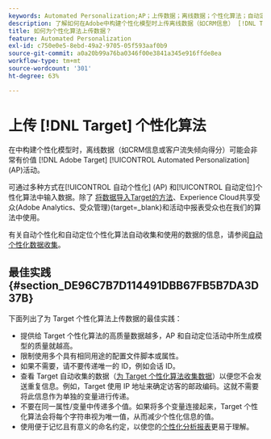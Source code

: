 ```yaml
---
keywords: Automated Personalization;AP；上传数据；离线数据；个性化算法；自动定位；自动定位；最佳实践
description: 了解如何在Adobe中构建个性化模型时上传离线数据（如CRM信息） [!DNL Target] Automated Personalization(AP)活动。
title: 如何为个性化算法上传数据？
feature: Automated Personalization
exl-id: c750e0e5-8ebd-49a2-9705-05f593aaf0b9
source-git-commit: a0a20b99a76ba0346f00e3841a345e916ffde8ea
workflow-type: tm+mt
source-wordcount: '301'
ht-degree: 63%

---
```


# 上传 [!DNL Target] 个性化算法

在中构建个性化模型时，离线数据（如CRM信息或客户流失倾向得分）可能会非常有价值 [!DNL Adobe Target] [!UICONTROL Automated Personalization] (AP)活动。

可通过多种方式在[!UICONTROL 自动个性化] (AP) 和[!UICONTROL 自动定位]个性化算法中输入数据。除了 [将数据导入Target的方法](https://developer.adobe.com/target/before-implement/methods-to-get-data-into-target/methods-to-get-data-into-target/)、Experience Cloud共享受众(Adobe Analytics、受众管理){target=_blank}和活动中报表受众也在我们的算法中使用。

有关自动个性化和自动定位个性化算法自动收集和使用的数据的信息，请参阅[自动个性化数据收集](/help/main/c-activities/t-automated-personalization/ap-data.md)。

## 最佳实践 {#section_DE96C7B7D114491DBB67FB5B7DA3D37B}

下面列出了为 Target 个性化算法上传数据的最佳实践：

* 提供给 Target 个性化算法的高质量数据越多，AP 和自动定位活动中所生成模型的质量就越高。
* 限制使用多个具有相同用途的配置文件脚本或属性。
* 如果不需要，请不要传递唯一的 ID，例如会话 ID。
* 查看 Target 自动收集的数据（[为 Target 个性化算法收集数据](/help/main/c-activities/t-automated-personalization/ap-data.md)）以便您不会发送重复信息。例如，Target 使用 IP 地址来确定访客的邮政编码。这就不需要将此信息作为单独的变量进行传递。
* 不要在同一属性/变量中传递多个值。如果将多个变量连接起来，Target 个性化算法会将每个字符串视为唯一值，从而减少个性化信息的值。
* 使用便于记忆且有意义的命名约定，以使您的[个性化分析报表](/help/main/c-reports/c-personalization-insights-reports/personalization-insights-reports.md#concept_A897070E1EDC403EB84CFB7A6ECAD767)更易于理解。
